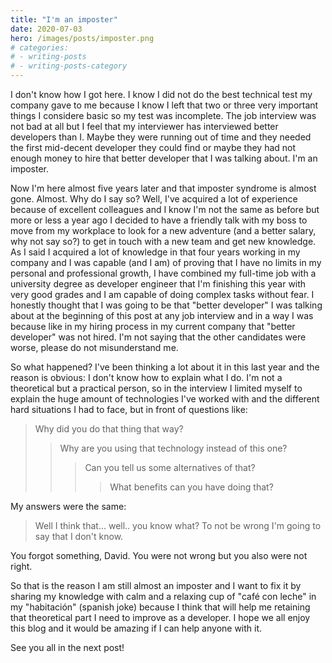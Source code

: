 ```yaml
---
title: "I'm an imposter"
date: 2020-07-03
hero: /images/posts/imposter.png
# categories:
# - writing-posts
# - writing-posts-category
---
```



I don't know how I got here. I know I did not do the best technical test my company gave to me because I know I left that two or three very important things I considere basic so my test was incomplete. The job interview was not bad at all but I feel that my interviewer has interviewed better developers than I. Maybe they were running out of time and they needed the first mid-decent developer they could find or maybe they had not enough money to hire that better developer that I was talking about. I'm an imposter.

Now I'm here almost five years later and that imposter syndrome is almost gone. Almost. Why do I say so? Well, I've acquired a lot of experience because of excellent colleagues and I know I'm not the same as before but more or less a year ago I decided to have a friendly talk with my boss to move from my workplace to look for a new adventure (and a better salary, why not say so?) to get in touch with a new team and get new knowledge. As I said I acquired a lot of knowledge in that four years working in my company and I was capable (and I am) of proving that I have no limits in my personal and professional growth, I have combined my full-time job with a university degree as developer engineer that I'm finishing this year with very good grades and I am capable of doing complex tasks without fear. I honestly thought that I was going to be that "better developer" I was talking about at the beginning of this post at any job interview and in a way I was because like in my hiring process in my current company that "better developer" was not hired. I'm not saying that the other candidates were worse, please do not misunderstand me.

So what happened? I've been thinking a lot about it in this last year and the reason is obvious: I don't know how to explain what I do. I'm not a theoretical but a practical person, so in the interview I limited myself to explain the huge amount of technologies I've worked with and the different hard situations I had to face, but in front of questions like:

> Why did you do that thing that way?
>> Why are you using that technology instead of this one?
>>> Can you tell us some alternatives of that?
>>>> What benefits can you have doing that?

My answers were the same:

> Well I think that... well.. you know what? To not be wrong I'm going to say that I don't know.

You forgot something, David. You were not wrong but you also were not right.

So that is the reason I am still almost an imposter and I want to fix it by sharing my knowledge with calm and a relaxing cup of "café con leche" in my "habitación" (spanish joke) because I think that will help me retaining that theoretical part I need to improve as a developer. I hope we all enjoy this blog and it would be amazing if I can help anyone with it.

See you all in the next post!